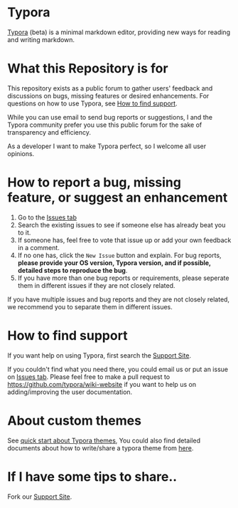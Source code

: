 # Typora

[Typora](http://typora.io) (beta) is a minimal markdown editor, providing new ways for reading and writing markdown.

# What this Repository is for

This repository exists as a public forum to gather users' feedback and discussions on bugs, missing features or desired enhancements. For questions on how to use Typora, see [How to find support](#how-to-find-support).

While you can use email to send bug reports or suggestions, I and the Typora community prefer you use this public forum for the sake of transparency and efficiency.  

As a developer I want to make Typora perfect, so I welcome all user opinions.

# How to report a bug, missing feature, or suggest an enhancement

1. Go to the [Issues tab](https://github.com/typora/typora-issues/issues)
2. Search the existing issues to see if someone else has already beat you to it. 
3. If someone has, feel free to vote that issue up or add your own feedback in a comment.
4. If no one has, click the `New Issue` button and explain. For bug reports, **please provide your OS version, Typora version, and if possible, detailed steps to reproduce the bug**.
5. If you have more than one bug reports or requirements, please seperate them in different issues if they are not closely related.

If you have multiple issues and bug reports and they are not closely related, we recommend you to separate them in different issues.

# How to find support

If you want help on using Typora, first search the [Support Site](http://support.typora.io). 

If you couldn't find what you need there, you could email us or put an issue on [Issues tab](https://github.com/typora/typora-issues/issues). Please feel free to make a pull request to <https://github.com/typora/wiki-website> if you want to help us on adding/improving the user documentation.

# About custom themes

See [quick start about Typora themes](support.typora.io/About-Themes/), You could also find detailed documents about how to write/share a typora theme from [here](http://theme.typora.io/doc/).

# If I have some tips to share..

Fork our [Support Site](http://support.typora.io).




